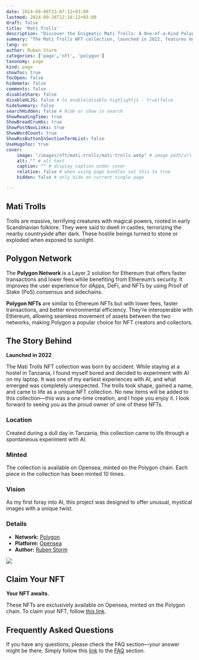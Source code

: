 ```yaml
---
date: 2024-09-06T23:07:12+03:00
lastmod: 2024-09-26T12:18:12+03:00
draft: false
title: 'Mati Trolls'
description: "Discover the Enigmatic Mati Trolls: A One-of-a-Kind Polygon NFT Collection"
summary: "The Mati Trolls NFT collection, launched in 2022, features mystical, AI-generated troll images. Created spontaneously during a stay in Tanzania, the collection is exclusively available on Opensea, minted on the Polygon chain. Each piece has been minted 10 times, with no new items to be added."
lang: en
author: Ruben Storm
categories: ['page','nft', 'polygon']
taxonomy: page
kind: page
showToc: true
TocOpen: false
hidemeta: false
comments: false
disableShare: false
disableHLJS: false # to enable|disable highlightjs - true|false
hideSummary: false
searchHidden: false # Hide or show in search
ShowReadingTime: true
ShowBreadCrumbs: true
ShowPostNavLinks: true
ShowWordCount: true
ShowRssButtonInSectionTermList: false
UseHugoToc: true
cover:
    image: "/images/nft/mati-trolls/mati-trolls.webp" # image path/url
    alt: "" # alt text
    caption: "" # display caption under cover
    relative: false # when using page bundles set this to true
    hidden: false # only hide on current single page

---
```


## Mati Trolls

Trolls are massive, terrifying creatures with magical powers, rooted in early Scandinavian folklore. They were said to dwell in castles, terrorizing the nearby countryside after dark. These hostile beings turned to stone or exploded when exposed to sunlight.


## Polygon Network

The **Polygon Network** is a Layer 2 solution for Ethereum that offers faster transactions and lower fees while benefiting from Ethereum’s security. It improves the user experience for dApps, DeFi, and NFTs by using Proof of Stake (PoS) consensus and sidechains.

**Polygon NFTs** are similar to Ethereum NFTs but with lower fees, faster transactions, and better environmental efficiency. They’re interoperable with Ethereum, allowing seamless movement of assets between the two networks, making Polygon a popular choice for NFT creators and collectors.

## The Story Behind
**Launched in 2022**​

The Mati Trolls NFT collection was born by accident. While staying at a hostel in Tanzania, I found myself bored and decided to experiment with AI on my laptop. It was one of my earliest experiences with AI, and what emerged was completely unexpected. The trolls took shape, gained a name, and came to life as a unique NFT collection. No new items will be added to this collection—this was a one-time creation, and I hope you enjoy it. I look forward to seeing you as the proud owner of one of these NFTs.

### Location

Created during a dull day in Tanzania, this collection came to life through a spontaneous experiment with AI.

### Minted

The collection is available on Opensea, minted on the Polygon chain. Each piece in the collection has been minted 10 times.

### Vision

As my first foray into AI, this project was designed to offer unusual, mystical images with a unique twist.

### Details

- **Network:** [Polygon][defPolExplorer]
- **Platform:** [Opensea][defNFTlink]
- **Author:** [Ruben Storm][defHomepageLink]

![][defNFTimage]

## Claim Your NFT
**Your NFT awaits.**

These NFTs are exclusively available on Opensea, minted on the Polygon chain. To claim your NFT, follow [this link][defNFTlink].

## Frequently Asked Questions

If you have any questions, please check the FAQ section—your answer might be there. Simply follow this [link][defFAQlink] to the [FAQ][defFAQlink] section.


[defFAQlink]: /en/faq
[defNFTimage]: /images/nft/mati-trolls/mati-trolls-350.webp
[defNFTlink]: https://opensea.io/collection/mati-trolls
[defHomepageLink]: https://rubenstorm.github.io/
[defPolExplorer]: https://polygonscan.com/